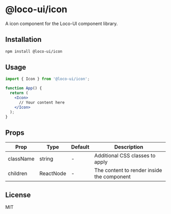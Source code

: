 # @loco-ui/icon

A icon component for the Loco-UI component library.

## Installation

```bash
npm install @loco-ui/icon
```

## Usage

```jsx
import { Icon } from '@loco-ui/icon';

function App() {
  return (
    <Icon>
      // Your content here
    </Icon>
  );
}
```

## Props

| Prop | Type | Default | Description |
|------|------|---------|-------------|
| className | string | - | Additional CSS classes to apply |
| children | ReactNode | - | The content to render inside the component |

## License

MIT
